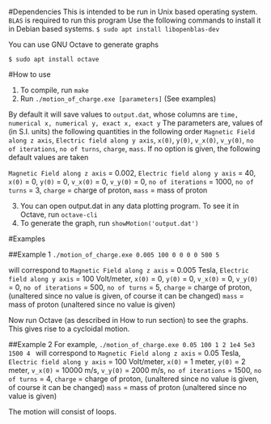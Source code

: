 #Dependencies
This is intended to be run in Unix based operating system.
`BLAS` is required to run this program
Use the following commands to install it in Debian based systems.
`$ sudo apt install libopenblas-dev`

You can use GNU Octave to generate graphs

`$ sudo apt install octave`

#How to use

1. To compile, run `make`
2. Run `./motion_of_charge.exe [parameters]` (See examples)

By default it will save values to `output.dat`, whose columns
are `time, numerical x, numerical y, exact x, exact y`
The parameters are, values of (in S.I. units) the following quantities in the following order `Magnetic Field along z axis`, `Electric field along y axis`, `x(0)`, `y(0)`, `v_x(0)`, `v_y(0)`, `no of iterations`, `no of turns`, `charge`, `mass`.
If no option is given, the following default values are taken

`Magnetic Field along z axis` = 0.002,
`Electric field along y axis` = 40,
`x(0)` = 0,
`y(0)` = 0,
`v_x(0)` = 0,
`v_y(0)` = 0,
`no of iterations` = 1000,
`no of turns` = 3,
`charge` = charge of proton,
`mass` = mass of proton

3. You can open output.dat in any data plotting program. To see it in Octave, run `octave-cli`
4. To generate the graph, run `showMotion('output.dat')`

#Examples

##Example 1
`./motion_of_charge.exe 0.005 100 0 0 0 0 500 5`

will correspond to 
`Magnetic Field along z axis` = 0.005 Tesla,
`Electric field along y axis` = 100 Volt/meter,
`x(0)` = 0,
`y(0)` = 0,
`v_x(0)` = 0,
`v_y(0)` = 0,
`no of iterations` = 500,
`no of turns` = 5,
`charge` = charge of proton, (unaltered since no value is given, of course it can be changed)
`mass` = mass of proton (unaltered since no value is given)

Now run Octave (as described in How to run section) to see the graphs.
This gives rise to a cycloidal motion.

##Example 2
For example, `./motion_of_charge.exe 0.05 100 1 2 1e4 5e3 1500 4
` will correspond to 
`Magnetic Field along z axis` = 0.05 Tesla,
`Electric field along y axis` = 100 Volt/meter,
`x(0)` = 1 meter,
`y(0)` = 2 meter,
`v_x(0)` = 10000 m/s,
`v_y(0)` = 2000 m/s,
`no of iterations` = 1500,
`no of turns` = 4,
`charge` = charge of proton, (unaltered since no value is given, of course it can be changed)
`mass` = mass of proton (unaltered since no value is given)

The motion will consist of loops.